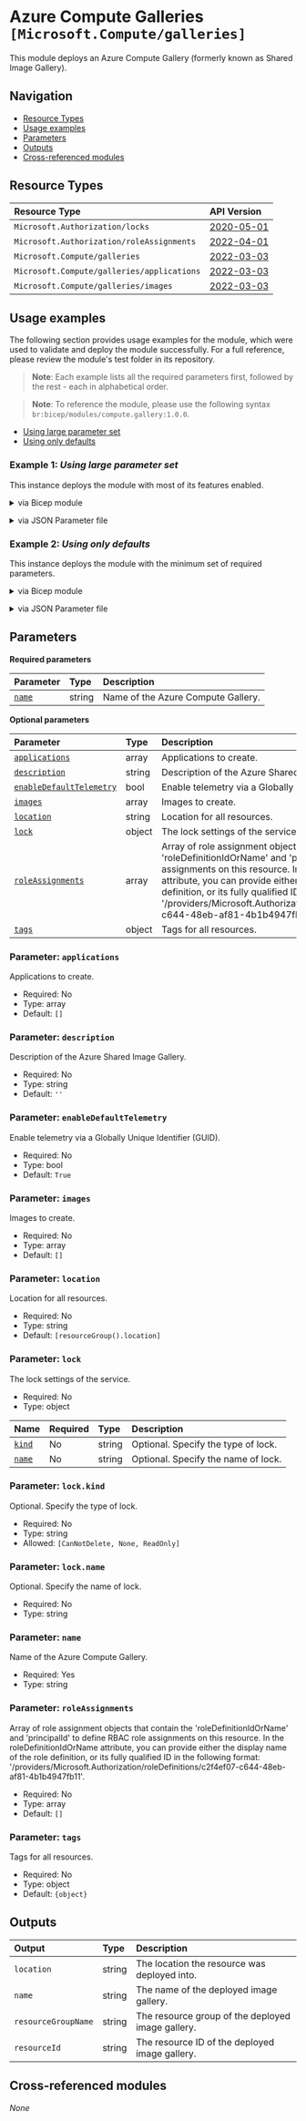 # Azure Compute Galleries `[Microsoft.Compute/galleries]`

This module deploys an Azure Compute Gallery (formerly known as Shared Image Gallery).

## Navigation

- [Resource Types](#Resource-Types)
- [Usage examples](#Usage-examples)
- [Parameters](#Parameters)
- [Outputs](#Outputs)
- [Cross-referenced modules](#Cross-referenced-modules)

## Resource Types

| Resource Type | API Version |
| :-- | :-- |
| `Microsoft.Authorization/locks` | [2020-05-01](https://learn.microsoft.com/en-us/azure/templates/Microsoft.Authorization/2020-05-01/locks) |
| `Microsoft.Authorization/roleAssignments` | [2022-04-01](https://learn.microsoft.com/en-us/azure/templates/Microsoft.Authorization/2022-04-01/roleAssignments) |
| `Microsoft.Compute/galleries` | [2022-03-03](https://learn.microsoft.com/en-us/azure/templates/Microsoft.Compute/2022-03-03/galleries) |
| `Microsoft.Compute/galleries/applications` | [2022-03-03](https://learn.microsoft.com/en-us/azure/templates/Microsoft.Compute/2022-03-03/galleries/applications) |
| `Microsoft.Compute/galleries/images` | [2022-03-03](https://learn.microsoft.com/en-us/azure/templates/Microsoft.Compute/2022-03-03/galleries/images) |

## Usage examples

The following section provides usage examples for the module, which were used to validate and deploy the module successfully. For a full reference, please review the module's test folder in its repository.

>**Note**: Each example lists all the required parameters first, followed by the rest - each in alphabetical order.

>**Note**: To reference the module, please use the following syntax `br:bicep/modules/compute.gallery:1.0.0`.

- [Using large parameter set](#example-1-using-large-parameter-set)
- [Using only defaults](#example-2-using-only-defaults)

### Example 1: _Using large parameter set_

This instance deploys the module with most of its features enabled.


<details>

<summary>via Bicep module</summary>

```bicep
module gallery 'br:bicep/modules/compute.gallery:1.0.0' = {
  name: '${uniqueString(deployment().name, location)}-test-cgcom'
  params: {
    // Required parameters
    name: 'cgcom001'
    // Non-required parameters
    applications: [
      {
        name: 'cgcom-appd-001'
      }
      {
        name: 'cgcom-appd-002'
        roleAssignments: [
          {
            principalIds: [
              '<managedIdentityPrincipalId>'
            ]
            principalType: 'ServicePrincipal'
            roleDefinitionIdOrName: 'Reader'
          }
        ]
        supportedOSType: 'Windows'
      }
    ]
    enableDefaultTelemetry: '<enableDefaultTelemetry>'
    images: [
      {
        name: 'az-imgd-ws-001'
      }
      {
        hyperVGeneration: 'V1'
        maxRecommendedMemory: 16
        maxRecommendedvCPUs: 8
        minRecommendedMemory: 4
        minRecommendedvCPUs: 2
        name: 'az-imgd-ws-002'
        offer: 'WindowsServer'
        osState: 'Generalized'
        osType: 'Windows'
        publisher: 'MicrosoftWindowsServer'
        roleAssignments: [
          {
            principalIds: [
              '<managedIdentityPrincipalId>'
            ]
            principalType: 'ServicePrincipal'
            roleDefinitionIdOrName: 'Reader'
          }
        ]
        sku: '2022-datacenter-azure-edition'
      }
      {
        hyperVGeneration: 'V2'
        isHibernateSupported: 'true'
        maxRecommendedMemory: 16
        maxRecommendedvCPUs: 8
        minRecommendedMemory: 4
        minRecommendedvCPUs: 2
        name: 'az-imgd-ws-003'
        offer: 'WindowsServer'
        osState: 'Generalized'
        osType: 'Windows'
        publisher: 'MicrosoftWindowsServer'
        roleAssignments: [
          {
            principalIds: [
              '<managedIdentityPrincipalId>'
            ]
            principalType: 'ServicePrincipal'
            roleDefinitionIdOrName: 'Reader'
          }
        ]
        sku: '2022-datacenter-azure-edition-hibernate'
      }
      {
        hyperVGeneration: 'V2'
        isAcceleratedNetworkSupported: 'true'
        maxRecommendedMemory: 16
        maxRecommendedvCPUs: 8
        minRecommendedMemory: 4
        minRecommendedvCPUs: 2
        name: 'az-imgd-ws-004'
        offer: 'WindowsServer'
        osState: 'Generalized'
        osType: 'Windows'
        publisher: 'MicrosoftWindowsServer'
        roleAssignments: [
          {
            principalIds: [
              '<managedIdentityPrincipalId>'
            ]
            principalType: 'ServicePrincipal'
            roleDefinitionIdOrName: 'Reader'
          }
        ]
        sku: '2022-datacenter-azure-edition-accnet'
      }
      {
        hyperVGeneration: 'V2'
        maxRecommendedMemory: 16
        maxRecommendedvCPUs: 4
        minRecommendedMemory: 4
        minRecommendedvCPUs: 2
        name: 'az-imgd-wdtl-002'
        offer: 'WindowsDesktop'
        osState: 'Generalized'
        osType: 'Windows'
        publisher: 'MicrosoftWindowsDesktop'
        roleAssignments: [
          {
            principalIds: [
              '<managedIdentityPrincipalId>'
            ]
            principalType: 'ServicePrincipal'
            roleDefinitionIdOrName: 'Reader'
          }
        ]
        securityType: 'TrustedLaunch'
        sku: 'Win11-21H2'
      }
      {
        hyperVGeneration: 'V2'
        maxRecommendedMemory: 32
        maxRecommendedvCPUs: 4
        minRecommendedMemory: 4
        minRecommendedvCPUs: 1
        name: 'az-imgd-us-001'
        offer: '0001-com-ubuntu-server-focal'
        osState: 'Generalized'
        osType: 'Linux'
        publisher: 'canonical'
        sku: '20_04-lts-gen2'
      }
    ]
    lock: {
      kind: 'CanNotDelete'
      name: 'myCustomLockName'
    }
    roleAssignments: [
      {
        principalIds: [
          '<managedIdentityPrincipalId>'
        ]
        principalType: 'ServicePrincipal'
        roleDefinitionIdOrName: 'Reader'
      }
    ]
    tags: {
      Environment: 'Non-Prod'
      'hidden-title': 'This is visible in the resource name'
      Role: 'DeploymentValidation'
    }
  }
}
```

</details>
<p>

<details>

<summary>via JSON Parameter file</summary>

```json
{
  "$schema": "https://schema.management.azure.com/schemas/2019-04-01/deploymentParameters.json#",
  "contentVersion": "1.0.0.0",
  "parameters": {
    // Required parameters
    "name": {
      "value": "cgcom001"
    },
    // Non-required parameters
    "applications": {
      "value": [
        {
          "name": "cgcom-appd-001"
        },
        {
          "name": "cgcom-appd-002",
          "roleAssignments": [
            {
              "principalIds": [
                "<managedIdentityPrincipalId>"
              ],
              "principalType": "ServicePrincipal",
              "roleDefinitionIdOrName": "Reader"
            }
          ],
          "supportedOSType": "Windows"
        }
      ]
    },
    "enableDefaultTelemetry": {
      "value": "<enableDefaultTelemetry>"
    },
    "images": {
      "value": [
        {
          "name": "az-imgd-ws-001"
        },
        {
          "hyperVGeneration": "V1",
          "maxRecommendedMemory": 16,
          "maxRecommendedvCPUs": 8,
          "minRecommendedMemory": 4,
          "minRecommendedvCPUs": 2,
          "name": "az-imgd-ws-002",
          "offer": "WindowsServer",
          "osState": "Generalized",
          "osType": "Windows",
          "publisher": "MicrosoftWindowsServer",
          "roleAssignments": [
            {
              "principalIds": [
                "<managedIdentityPrincipalId>"
              ],
              "principalType": "ServicePrincipal",
              "roleDefinitionIdOrName": "Reader"
            }
          ],
          "sku": "2022-datacenter-azure-edition"
        },
        {
          "hyperVGeneration": "V2",
          "isHibernateSupported": "true",
          "maxRecommendedMemory": 16,
          "maxRecommendedvCPUs": 8,
          "minRecommendedMemory": 4,
          "minRecommendedvCPUs": 2,
          "name": "az-imgd-ws-003",
          "offer": "WindowsServer",
          "osState": "Generalized",
          "osType": "Windows",
          "publisher": "MicrosoftWindowsServer",
          "roleAssignments": [
            {
              "principalIds": [
                "<managedIdentityPrincipalId>"
              ],
              "principalType": "ServicePrincipal",
              "roleDefinitionIdOrName": "Reader"
            }
          ],
          "sku": "2022-datacenter-azure-edition-hibernate"
        },
        {
          "hyperVGeneration": "V2",
          "isAcceleratedNetworkSupported": "true",
          "maxRecommendedMemory": 16,
          "maxRecommendedvCPUs": 8,
          "minRecommendedMemory": 4,
          "minRecommendedvCPUs": 2,
          "name": "az-imgd-ws-004",
          "offer": "WindowsServer",
          "osState": "Generalized",
          "osType": "Windows",
          "publisher": "MicrosoftWindowsServer",
          "roleAssignments": [
            {
              "principalIds": [
                "<managedIdentityPrincipalId>"
              ],
              "principalType": "ServicePrincipal",
              "roleDefinitionIdOrName": "Reader"
            }
          ],
          "sku": "2022-datacenter-azure-edition-accnet"
        },
        {
          "hyperVGeneration": "V2",
          "maxRecommendedMemory": 16,
          "maxRecommendedvCPUs": 4,
          "minRecommendedMemory": 4,
          "minRecommendedvCPUs": 2,
          "name": "az-imgd-wdtl-002",
          "offer": "WindowsDesktop",
          "osState": "Generalized",
          "osType": "Windows",
          "publisher": "MicrosoftWindowsDesktop",
          "roleAssignments": [
            {
              "principalIds": [
                "<managedIdentityPrincipalId>"
              ],
              "principalType": "ServicePrincipal",
              "roleDefinitionIdOrName": "Reader"
            }
          ],
          "securityType": "TrustedLaunch",
          "sku": "Win11-21H2"
        },
        {
          "hyperVGeneration": "V2",
          "maxRecommendedMemory": 32,
          "maxRecommendedvCPUs": 4,
          "minRecommendedMemory": 4,
          "minRecommendedvCPUs": 1,
          "name": "az-imgd-us-001",
          "offer": "0001-com-ubuntu-server-focal",
          "osState": "Generalized",
          "osType": "Linux",
          "publisher": "canonical",
          "sku": "20_04-lts-gen2"
        }
      ]
    },
    "lock": {
      "value": {
        "kind": "CanNotDelete",
        "name": "myCustomLockName"
      }
    },
    "roleAssignments": {
      "value": [
        {
          "principalIds": [
            "<managedIdentityPrincipalId>"
          ],
          "principalType": "ServicePrincipal",
          "roleDefinitionIdOrName": "Reader"
        }
      ]
    },
    "tags": {
      "value": {
        "Environment": "Non-Prod",
        "hidden-title": "This is visible in the resource name",
        "Role": "DeploymentValidation"
      }
    }
  }
}
```

</details>
<p>

### Example 2: _Using only defaults_

This instance deploys the module with the minimum set of required parameters.


<details>

<summary>via Bicep module</summary>

```bicep
module gallery 'br:bicep/modules/compute.gallery:1.0.0' = {
  name: '${uniqueString(deployment().name, location)}-test-cgmin'
  params: {
    // Required parameters
    name: 'cgmin001'
    // Non-required parameters
    enableDefaultTelemetry: '<enableDefaultTelemetry>'
  }
}
```

</details>
<p>

<details>

<summary>via JSON Parameter file</summary>

```json
{
  "$schema": "https://schema.management.azure.com/schemas/2019-04-01/deploymentParameters.json#",
  "contentVersion": "1.0.0.0",
  "parameters": {
    // Required parameters
    "name": {
      "value": "cgmin001"
    },
    // Non-required parameters
    "enableDefaultTelemetry": {
      "value": "<enableDefaultTelemetry>"
    }
  }
}
```

</details>
<p>


## Parameters

**Required parameters**

| Parameter | Type | Description |
| :-- | :-- | :-- |
| [`name`](#parameter-name) | string | Name of the Azure Compute Gallery. |

**Optional parameters**

| Parameter | Type | Description |
| :-- | :-- | :-- |
| [`applications`](#parameter-applications) | array | Applications to create. |
| [`description`](#parameter-description) | string | Description of the Azure Shared Image Gallery. |
| [`enableDefaultTelemetry`](#parameter-enabledefaulttelemetry) | bool | Enable telemetry via a Globally Unique Identifier (GUID). |
| [`images`](#parameter-images) | array | Images to create. |
| [`location`](#parameter-location) | string | Location for all resources. |
| [`lock`](#parameter-lock) | object | The lock settings of the service. |
| [`roleAssignments`](#parameter-roleassignments) | array | Array of role assignment objects that contain the 'roleDefinitionIdOrName' and 'principalId' to define RBAC role assignments on this resource. In the roleDefinitionIdOrName attribute, you can provide either the display name of the role definition, or its fully qualified ID in the following format: '/providers/Microsoft.Authorization/roleDefinitions/c2f4ef07-c644-48eb-af81-4b1b4947fb11'. |
| [`tags`](#parameter-tags) | object | Tags for all resources. |

### Parameter: `applications`

Applications to create.
- Required: No
- Type: array
- Default: `[]`

### Parameter: `description`

Description of the Azure Shared Image Gallery.
- Required: No
- Type: string
- Default: `''`

### Parameter: `enableDefaultTelemetry`

Enable telemetry via a Globally Unique Identifier (GUID).
- Required: No
- Type: bool
- Default: `True`

### Parameter: `images`

Images to create.
- Required: No
- Type: array
- Default: `[]`

### Parameter: `location`

Location for all resources.
- Required: No
- Type: string
- Default: `[resourceGroup().location]`

### Parameter: `lock`

The lock settings of the service.
- Required: No
- Type: object


| Name | Required | Type | Description |
| :-- | :-- | :--| :-- |
| [`kind`](#parameter-lockkind) | No | string | Optional. Specify the type of lock. |
| [`name`](#parameter-lockname) | No | string | Optional. Specify the name of lock. |

### Parameter: `lock.kind`

Optional. Specify the type of lock.

- Required: No
- Type: string
- Allowed: `[CanNotDelete, None, ReadOnly]`

### Parameter: `lock.name`

Optional. Specify the name of lock.

- Required: No
- Type: string

### Parameter: `name`

Name of the Azure Compute Gallery.
- Required: Yes
- Type: string

### Parameter: `roleAssignments`

Array of role assignment objects that contain the 'roleDefinitionIdOrName' and 'principalId' to define RBAC role assignments on this resource. In the roleDefinitionIdOrName attribute, you can provide either the display name of the role definition, or its fully qualified ID in the following format: '/providers/Microsoft.Authorization/roleDefinitions/c2f4ef07-c644-48eb-af81-4b1b4947fb11'.
- Required: No
- Type: array
- Default: `[]`

### Parameter: `tags`

Tags for all resources.
- Required: No
- Type: object
- Default: `{object}`


## Outputs

| Output | Type | Description |
| :-- | :-- | :-- |
| `location` | string | The location the resource was deployed into. |
| `name` | string | The name of the deployed image gallery. |
| `resourceGroupName` | string | The resource group of the deployed image gallery. |
| `resourceId` | string | The resource ID of the deployed image gallery. |

## Cross-referenced modules

_None_
